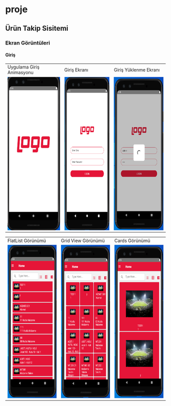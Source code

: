 # proje
## Ürün Takip Sisitemi
### Ekran Görüntüleri
#### Giriş 
<table>
  <tr>
    <td>Uygulama Giriş Animasyonu</td>
     <td>Giriş Ekranı</td>
     <td>Giriş Yüklenme Ekranı</td>
  </tr>
  <tr>
    <td><img src="https://github.com/yunusemreayar/proje/blob/main/proje%20resimleri/1.PNG" width=270 height=480></td>
    <td><img src="https://github.com/yunusemreayar/proje/blob/main/proje%20resimleri/2.PNG" width=270 height=480></td>
    <td><img src="https://github.com/yunusemreayar/proje/blob/main/proje%20resimleri/3.PNG" width=270 height=480></td>
  </tr>
 </table>
 <table>
  <tr>
    <td>FlatList Görünümü</td>
     <td>Grid View Görünümü</td>
     <td>Cards Görünümü</td>
  </tr>
  <tr>
    <td><img src="https://github.com/yunusemreayar/proje/blob/main/proje%20resimleri/4.PNG" width=270 height=480></td>
    <td><img src="https://github.com/yunusemreayar/proje/blob/main/proje%20resimleri/5.PNG" width=270 height=480></td>
    <td><img src="https://github.com/yunusemreayar/proje/blob/main/proje%20resimleri/6.PNG" width=270 height=480></td>
  </tr>
 </table>
